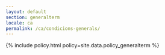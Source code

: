 ```yaml
---
layout: default
section: generalterm
locale: ca
permalink: /ca/condicions-generals/
---
```


{% include policy.html policy=site.data.policy_generalterm %}
